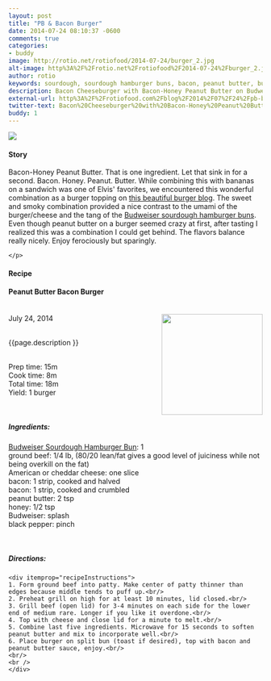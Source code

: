 ```yaml
---
layout: post
title: "PB & Bacon Burger"
date: 2014-07-24 08:10:37 -0600
comments: true
categories: 
- buddy
image: http://rotio.net/rotiofood/2014-07-24/burger_2.jpg
alt-image: http%3A%2F%2Frotio.net%2Frotiofood%2F2014-07-24%2Fburger_2.jpg
author: rotio
keywords: sourdough, sourdough hamburger buns, bacon, peanut butter, budweiser, burger, hamburger
description: Bacon Cheeseburger with Bacon-Honey Peanut Butter on Budweiser sourdough buns
external-url: http%3A%2F%2Frotiofood.com%2Fblog%2F2014%2F07%2F24%2Fpb-bacon-burger%2F
twitter-text: Bacon%20Cheeseburger%20with%20Bacon-Honey%20Peanut%20Butter%20on%20Budweiser%20sourdough%20buns
buddy: 1
---
```

<!-- more -->
<img src="http://rotio.net/rotiofood/2014-07-24/burger_2.jpg" />
<a href="https://plus.google.com/107103100819027957630?rel=author" style="display:none">{{page.author }}</a>

<h4>Story</b> </h4>
 <div>
	<p>
	Bacon-Honey Peanut Butter. That is one ingredient. Let that sink in for a second. Bacon. Honey. Peanut. Butter. While combining this with bananas on a sandwich was one of Elvis' favorites, we encountered this wonderful combination as a burger topping on <a target="_blank" href="http://pornburger.me">this beautiful burger blog</a>. The sweet and smoky combination provided a nice contrast to the umami of the burger/cheese and the tang of the <a target="_blank" href="http://www.rotiofood.com/blog/2014/07/15/sourdough-hamburger-buns/">Budweiser sourdough hamburger buns</a>. Even though peanut butter on a burger seemed crazy at first, after tasting I realized this was a combination I could get behind. The flavors balance really nicely. Enjoy ferociously but sparingly.

	</p> 
 </div>
<h4>Recipe</b> </h4> 
  <div itemscope itemtype="http://schema.org/Recipe" >
  <h4 itemprop="name">Peanut Butter Bacon Burger</h4>
  
  <br />
    July 24, 2014</time>
  <img itemprop="image" width="200px" align="right" src="http://rotio.net/rotiofood/2014-07-24/burger_2.jpg" />
  
  <br /><span itemprop="description">{{page.description }}</span><br />

  <br />Prep time: <time datetime="PT0H10M" itemprop="prepTime">15m</time>
  <br />Cook time: <time datetime="PT0H8M" itemprop="cookTime">8m</time>
  <br />Total time: <time datetime="PT0H25M" itemprop="totalTime">18m</time>
  <br />Yield: <span itemprop="recipeYield">1 burger</span>
  
  <br/>
 <h5>Ingredients:</h5>
	<span itemprop="ingredients" itemscope itemtype="http://schema.org/ingredients">
	  <span itemprop="name"><a href="http://www.rotiofood.com/blog/2014/07/15/sourdough-hamburger-buns/">Budweiser Sourdough Hamburger Bun</a></span>: 
	  <span itemprop="amount">1</span>
	</span><br />
	<span itemprop="ingredients" itemscope itemtype="http://schema.org/ingredients">
	  <span itemprop="name">ground beef</span>: 
	  <span itemprop="amount">1/4 lb</span>, (80/20 lean/fat gives a good level of juiciness while not being overkill on the fat)
	</span><br />
	<span itemprop="ingredients" itemscope itemtype="http://schema.org/ingredients">
	  <span itemprop="name">American or cheddar cheese</span>: 
	  <span itemprop="amount">one slice</span>
	</span><br />
	<span itemprop="ingredients" itemscope itemtype="http://schema.org/ingredients">
	  <span itemprop="name">bacon</span>: 
	  <span itemprop="amount">1 strip</span>, cooked and halved
	</span><br />
	<span itemprop="ingredients" itemscope itemtype="http://schema.org/ingredients">
	  <span itemprop="name">bacon</span>: 
	  <span itemprop="amount">1 strip</span>, cooked and crumbled
	</span><br />
	<span itemprop="ingredients" itemscope itemtype="http://schema.org/ingredients">
	  <span itemprop="name">peanut butter</span>: 
	  <span itemprop="amount">2 tsp</span>
	</span><br />
	<span itemprop="ingredients" itemscope itemtype="http://schema.org/ingredients">
	  <span itemprop="name">honey</span>: 
	  <span itemprop="amount">1/2 tsp</span>
	</span><br />
	<span itemprop="ingredients" itemscope itemtype="http://schema.org/ingredients">
	  <span itemprop="name">Budweiser</span>: 
	  <span itemprop="amount">splash</span>
	</span><br />
	<span itemprop="ingredients" itemscope itemtype="http://schema.org/ingredients">
	  <span itemprop="name">black pepper</span>: 
	  <span itemprop="amount">pinch</span>
	</span><br />
	
  <br /><h5>Directions:</h5>
	
    <div itemprop="recipeInstructions">
	1. Form ground beef into patty. Make center of patty thinner than edges because middle tends to puff up.<br/>
	2. Preheat grill on high for at least 10 minutes, lid closed.<br/>
	3. Grill beef (open lid) for 3-4 minutes on each side for the lower end of medium rare. Longer if you like it overdone.<br/>
	4. Top with cheese and close lid for a minute to melt.<br/>
	5. Combine last five ingredients. Microwave for 15 seconds to soften peanut butter and mix to incorporate well.<br/>
	6. Place burger on split bun (toast if desired), top with bacon and peanut butter sauce, enjoy.<br/>
	<br/> 
	<br />
	</div>

</div>
</div>
<script>
	$( "#accordion" ).accordion({
	collapsible: true,
	active: false,
	heightStyle: "content"});
</script>

